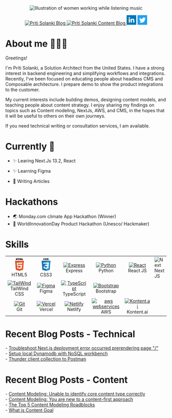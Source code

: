 <div align="center">
   <img width="300px" alt="Illustration of women working while listening music" title="Developer" src="https://github.com/pritisolanki/images/blob/main/pixabay_priti_solanki.png" />
  <p align="center">
    <a href="https://curiousmind.hashnode.dev/">
        <img  alt="Priti Solanki  Blog" title="Hashnode Profile" src="https://img.shields.io/badge/Hashnode-2962FF?style=for-the-badge&logo=hashnode&logoColor=white" />
      </a>
    <a href="https://www.pritisolanki.com/blog.html">
      <img alt="Priti Solanki Content Blog" title="Content Nlog Profile" src="https://avatars.githubusercontent.com/u/4667757?v=4" height="30" width="30"/>
     </a>
     <a href = "https://www.linkedin.com/in/priti-s-43a2b8239/"><img title="linkedin profile" src=https://raw.githubusercontent.com/edent/SuperTinyIcons/master/images/svg/linkedin.svg                  height='30' weight='30'></a>
    <a href = "https://twitter.com/pritisolanki"><img title="priti solanki twitter profile"  src=https://raw.githubusercontent.com/edent/SuperTinyIcons/master/images/svg/twitter.svg height='30' weight='30'></a>
  </p>
</div>

# About me 👩🏻‍💻
Greetings!

I'm Priti Solanki, a Solution Architect from the United States. I have a strong interest in backend engineering and simplifying workflows and integrations. Recently, I've been focused on educating people about headless CMS and Composable architecture. I prepare demo to show the product integrations to the customer.

My current interests include building demos, designing content models, and teaching people about content strategy. I enjoy sharing my findings on topics such as Content modeling, NextJs, AWS, and CMS, in the hopes that it will be useful to others on their own journeys.

If you need technical writing or consultation services, I am available.

# Currently 📝

- ✨ Learing Next.Js 13.2, React

- ✨ Learning Figma

- 📝 Writing Articles

# Hackathons

- 🌏 Monday.com climate App Hackathon (Winner)
- 🍃 WorldInnovationDay Product Hackathon (Unesco/ Hackmaker)

# Skills
<table align="center">
  <tr>
    <td align="center" width="96">
     <a href="#" target="_blank">
      <img src="https://raw.githubusercontent.com/devicons/devicon/master/icons/html5/html5-original-wordmark.svg" title="HTML5" alt="html5" width="40" height="40"/> 
    </a>
    <br/>HTML5
   </td>
   <td align="center" width="96">
    <a href="#" target="_blank"> 
     <img src="https://raw.githubusercontent.com/devicons/devicon/master/icons/css3/css3-original-wordmark.svg" alt="css3" width="40" height="40"/> 
    </a>
    <br/> CSS3
   </td>
   <td align="center" width="96">
      <a href="#">
        <img src="https://avatars.githubusercontent.com/u/5658226?s=200&v=4" width="48" height="48" alt="Express" />
      </a>
      <br>Express
    </td>
   <td align="center" width="96">
      <a href="#">
        <img src="https://upload.wikimedia.org/wikipedia/commons/thumb/c/c3/Python-logo-notext.svg/1200px-Python-logo-notext.svg.png" width="48" height="48" alt="Python" />
      </a>
      <br>Python
    </td>
    <td align="center" width="96">
      <a href="#">
        <img src="https://brandlogos.net/wp-content/uploads/2020/09/react-logo.png" width="48" height="48" alt="React" />
      </a>
      <br>React JS
    </td> 
     <td>
        <img src="https://assets.vercel.com/image/upload/v1662130559/nextjs/Icon_light_background.png" width="48" height="48" alt="Next" />
       <br>Next JS
     </td>
  </tr>
  <tr> 
   <td align="center" width="96">
      <a href="#">
        <img src="https://img.shields.io/badge/tailwindcss-%2338B2AC.svg?style=for-the-badge&logo=tailwind-css&logoColor=white" alt="TailWind" />
      </a>
      <br>TailWind CSS
    </td>
    <td align="center" width="96">
      <a href="#">
        <img src="https://upload.wikimedia.org/wikipedia/commons/3/33/Figma-logo.svg" width="45" height="45" alt="Figma" />
      </a>
      <br>Figma
    </td>
    <td align="center" width="96">
      <a href="#">
        <img src="https://upload.wikimedia.org/wikipedia/commons/thumb/4/4c/Typescript_logo_2020.svg/1200px-Typescript_logo_2020.svg.png" width="48" height="48" alt="TypeScript" />
      </a>
      <br>TypeScript
    </td>
    <td align="center" width="96">
      <a href="#">
        <img src="https://cdn.worldvectorlogo.com/logos/bootstrap-4.svg" width="48" height="48" alt="Bootstrap" />
      </a>
      <br>Bootstrap
    </td>
  </tr>
  
   <tr>
    <td align="center" width="96">
      <a href="#" >
        <img src="https://upload.wikimedia.org/wikipedia/commons/thumb/3/3f/Git_icon.svg/1200px-Git_icon.svg.png" width="48" height="48" alt="Git" />
      </a>
      <br>Git
    </td>
    <td align="center" width="96"> 
      <a href="#" >
        <img src="https://avatars.githubusercontent.com/u/14985020?s=200&v=4" width="48" height="48" alt="Vercel" />
      </a>
      <br>Vercel
    </td>
    <td align="center" width="96"> 
      <a href="#" >
        <img src="https://avatars.githubusercontent.com/u/7892489?s=200&v=4" width="48" height="48" alt="Netlify" />
      </a>
      <br>Netlify
     </td>
    <td align="center" width="96">
      <a href="#" >
        <img src="https://avatars.githubusercontent.com/u/2232217?s=200&v=4" width="48" height="48" alt="aws webservices" />
      </a>
      <br>AWS
    </td>
     <td align="center">
      <a href="#" >
        <img src="https://avatars.githubusercontent.com/u/104572275?s=200&v=4" height="48" alt="Kontent.ai" />
      </a>
      <br>Kontent.ai
    </td>
  </tr>
    
</table>

# Recent Blog Posts - Technical
<p aligh="left">
  - <a href="https://curiousmind.hashnode.dev/nextjs-deployment-error-occurred-prerendering-page"> Troubleshoot Next.js deployment error occurred prerendering page "/"</a><br/>
  - <a href="https://curiousmind.hashnode.dev/setup-local-dynamodb-with-nosql-workbench">Setup local Dynamodb with NoSQL workbench</a><br/>
  - <a href="https://curiousmind.hashnode.dev/export-thunder-client-collection-to-postman">Thunder client collection to Postman</a><br/>
</p>

# Recent Blog Posts - Content
<p aligh="left">
  - <a href="https://www.pritisolanki.com/unable-to-identify-core-content-type-correctly.html"> Content Modeling: Unable to identify core content type correctly</a><br/>
  - <a href="https://www.pritisolanki.com/you-are-new-to-content-first-approach.html"> Content Modeling: You are new to a content-first approach</a><br/>
  - <a href="https://www.pritisolanki.com/top-content-modeling-challenges.html"> The Top 5 Content Modeling Roadblocks</a><br/>
  - <a href="https://www.pritisolanki.com/content-goal.html">What is Content Goal</a><br/>
</p>


